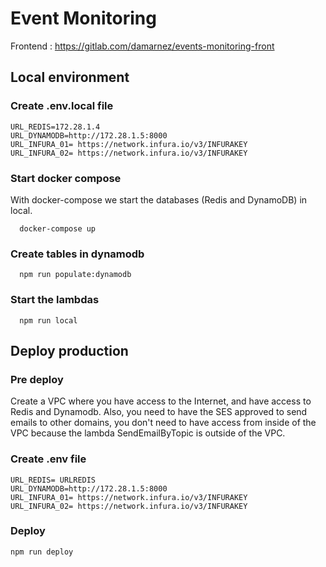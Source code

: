 # Event Monitoring

Frontend : https://gitlab.com/damarnez/events-monitoring-front

## Local environment

### Create .env.local file

```
URL_REDIS=172.28.1.4
URL_DYNAMODB=http://172.28.1.5:8000
URL_INFURA_01= https://network.infura.io/v3/INFURAKEY
URL_INFURA_02= https://network.infura.io/v3/INFURAKEY

```

### Start docker compose

With docker-compose we start the databases (Redis and DynamoDB) in local.

```
  docker-compose up
```

### Create tables in dynamodb

```
  npm run populate:dynamodb
```

### Start the lambdas

```
  npm run local
```

## Deploy production

### Pre deploy

Create a VPC where you have access to the Internet, and have access to Redis and Dynamodb. Also, you need to have the SES approved to send emails to other domains, you don't need to have access from inside of the VPC because the lambda SendEmailByTopic is outside of the VPC.

### Create .env file

```
URL_REDIS= URLREDIS
URL_DYNAMODB=http://172.28.1.5:8000
URL_INFURA_01= https://network.infura.io/v3/INFURAKEY
URL_INFURA_02= https://network.infura.io/v3/INFURAKEY

```

### Deploy

```
npm run deploy

```

